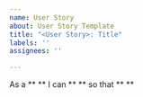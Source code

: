 ```yaml
---
name: User Story
about: User Story Template
title: "<User Story>: Title"
labels: ''
assignees: ''

---
```


As a ** ** I can ** ** so that ** **

